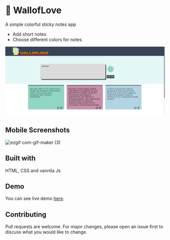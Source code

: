 # 📗 WallofLove
A simple colorful sticky notes app

- Add short notes
- Choose different colors for notes

![nnn](./icons/project-thumbnail.png)

 ## Mobile Screenshots
 ![ezgif com-gif-maker (3)](https://user-images.githubusercontent.com/100190813/192153545-00e95a00-df16-4043-a62c-b979c561181c.gif)



## Built with
HTML, CSS and vannila Js

## Demo
You can see live demo [here](https://walloflove.netlify.app).

## Contributing
Pull requests are welcome. For major changes, please open an issue first to discuss what you would like to change.
